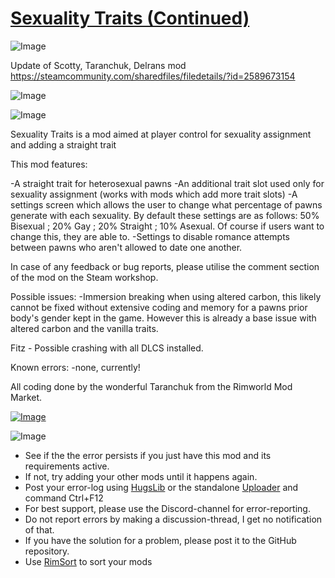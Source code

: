 # [Sexuality Traits (Continued)]()

![Image](https://i.imgur.com/buuPQel.png)

Update of Scotty, Taranchuk, Delrans mod https://steamcommunity.com/sharedfiles/filedetails/?id=2589673154

![Image](https://i.imgur.com/pufA0kM.png)
	
![Image](https://i.imgur.com/Z4GOv8H.png)

Sexuality Traits is a mod aimed at player control for sexuality assignment and adding a straight trait

This mod features: 

-A straight trait for heterosexual pawns
-An additional trait slot used only for sexuality assignment (works with mods which add more trait slots)
-A settings screen which allows the user to change what percentage of pawns generate with each sexuality. By default these settings are as follows: 50% Bisexual ; 20% Gay ; 20% Straight ; 10% Asexual. Of course if users want to change this, they are able to.
-Settings to disable romance attempts between pawns who aren't allowed to date one another.

In case of any feedback or bug reports, please utilise the comment section of the mod on the Steam workshop.

Possible issues:
-Immersion breaking when using altered carbon, this likely cannot be fixed without extensive coding and memory for a pawns prior body's gender kept in the game. However this is already a base issue with altered carbon and the vanilla traits. 

Fitz - Possible crashing with all DLCS installed. 

Known errors:
-none, currently!

All coding done by the wonderful Taranchuk from the Rimworld Mod Market.

[![Image](https://i.imgur.com/cfoFEMA.png)](https://discord.gg/7befJWr9xS)

![Image](https://i.imgur.com/PwoNOj4.png)



-  See if the the error persists if you just have this mod and its requirements active.
-  If not, try adding your other mods until it happens again.
-  Post your error-log using [HugsLib](https://steamcommunity.com/workshop/filedetails/?id=818773962) or the standalone [Uploader](https://steamcommunity.com/sharedfiles/filedetails/?id=2873415404) and command Ctrl+F12
-  For best support, please use the Discord-channel for error-reporting.
-  Do not report errors by making a discussion-thread, I get no notification of that.
-  If you have the solution for a problem, please post it to the GitHub repository.
-  Use [RimSort](https://github.com/RimSort/RimSort/releases/latest) to sort your mods


